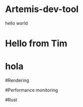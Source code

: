 # Artemis-dev-tool
hello world
# Hello from Tim

# hola

#Rendering

#Performance monitoring 



#Rust
